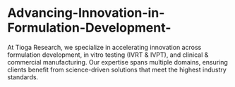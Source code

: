 # Advancing-Innovation-in-Formulation-Development-
At Tioga Research, we specialize in accelerating innovation across formulation development, in vitro testing (IVRT &amp; IVPT), and clinical &amp; commercial manufacturing. Our expertise spans multiple domains, ensuring clients benefit from science-driven solutions that meet the highest industry standards.
